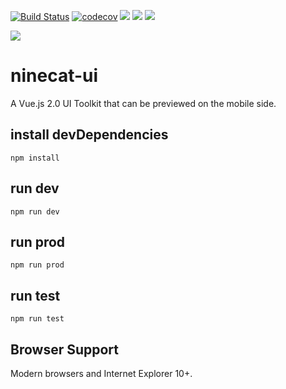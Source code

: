 [![Build Status](https://travis-ci.com/ninecat-ui/ninecat-ui.svg?branch=master)](https://travis-ci.com/ninecat-ui/ninecat-ui)
[![codecov](https://codecov.io/gh/ninecat-ui/ninecat-ui/branch/master/graph/badge.svg)](https://codecov.io/gh/ninecat-ui/ninecat-ui)
![](https://img.shields.io/badge/language-JavaScript-orange.svg)
![](https://img.shields.io/badge/license-MIT-000000.svg)
![](https://img.shields.io/badge/webpack-4-blue.svg)

![](https://avatars3.githubusercontent.com/u/51054939?s=400&u=8d6342ba8bf5106086c26318ee290452501c6dff&v=4)

# ninecat-ui

A Vue.js 2.0 UI Toolkit  that can be previewed on the mobile side.

## install devDependencies

`npm install`

## run dev

`npm run dev`

## run prod

`npm run prod`

## run test 

`npm run test`

## Browser Support
Modern browsers and Internet Explorer 10+.
